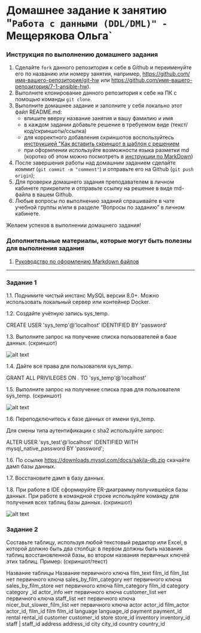 # Домашнее задание к занятию "`Работа с данными (DDL/DML)" - `Мещерякова Ольга`


### Инструкция по выполнению домашнего задания

   1. Сделайте `fork` данного репозитория к себе в Github и переименуйте его по названию или номеру занятия, например, https://github.com/имя-вашего-репозитория/git-hw или  https://github.com/имя-вашего-репозитория/7-1-ansible-hw).
   2. Выполните клонирование данного репозитория к себе на ПК с помощью команды `git clone`.
   3. Выполните домашнее задание и заполните у себя локально этот файл README.md:
      - впишите вверху название занятия и вашу фамилию и имя
      - в каждом задании добавьте решение в требуемом виде (текст/код/скриншоты/ссылка)
      - для корректного добавления скриншотов воспользуйтесь [инструкцией "Как вставить скриншот в шаблон с решением](https://github.com/netology-code/sys-pattern-homework/blob/main/screen-instruction.md)
      - при оформлении используйте возможности языка разметки md (коротко об этом можно посмотреть в [инструкции  по MarkDown](https://github.com/netology-code/sys-pattern-homework/blob/main/md-instruction.md))
   4. После завершения работы над домашним заданием сделайте коммит (`git commit -m "comment"`) и отправьте его на Github (`git push origin`);
   5. Для проверки домашнего задания преподавателем в личном кабинете прикрепите и отправьте ссылку на решение в виде md-файла в вашем Github.
   6. Любые вопросы по выполнению заданий спрашивайте в чате учебной группы и/или в разделе “Вопросы по заданию” в личном кабинете.
   
Желаем успехов в выполнении домашнего задания!
   
### Дополнительные материалы, которые могут быть полезны для выполнения задания

1. [Руководство по оформлению Markdown файлов](https://gist.github.com/Jekins/2bf2d0638163f1294637#Code)

---

### Задание 1

1.1. Поднимите чистый инстанс MySQL версии 8.0+. Можно использовать локальный сервер или контейнер Docker.

1.2. Создайте учётную запись sys_temp.

CREATE USER 'sys_temp'@'localhost' IDENTIFIED BY 'password'

1.3. Выполните запрос на получение списка пользователей в базе данных. (скриншот)

![alt text](https://https://github.com/KudryaOlga22/12-02-DDL/new/main?readme=1/Screenshot_2.png)


1.4. Дайте все права для пользователя sys_temp.

GRANT ALL PRIVILEGES ON *.* TO 'sys_temp'@'localhost'

1.5. Выполните запрос на получение списка прав для пользователя sys_temp. (скриншот)

![alt text](https://https://github.com/KudryaOlga22/12-02-DDL/new/main?readme=1/Screenshot_3.png)

1.6. Переподключитесь к базе данных от имени sys_temp.

Для смены типа аутентификации с sha2 используйте запрос:

ALTER USER 'sys_test'@'localhost' IDENTIFIED WITH mysql_native_password BY 'password';

1.6. По ссылке https://downloads.mysql.com/docs/sakila-db.zip скачайте дамп базы данных.

1.7. Восстановите дамп в базу данных.

1.8. При работе в IDE сформируйте ER-диаграмму получившейся базы данных. При работе в командной строке используйте команду для получения всех таблиц базы данных. (скриншот)

![alt text](https://https://github.com/KudryaOlga22/12-02-DDL/new/main?readme=1/Screenshot_4.png)

### Задание 2
Составьте таблицу, используя любой текстовый редактор или Excel, в которой должно быть два столбца: в первом должны быть названия таблиц восстановленной базы, во втором названия первичных ключей этих таблиц. Пример: (скриншот/текст)

Название таблицы	Название первичного ключа
film_text          	  film_id
film_list      	      нет первичного ключа
sales_by_film_category	нет первичного ключа
sales_by_film_store	   нет первичного ключа
film_category           film_id
category  	            category _id
actor_info       	      нет первичного ключа
customer_list      	   нет первичного ключа
staff_list           	нет первичного ключа
nicer_but_slower_film_list	нет первичного ключа
 actor	               actor_id
film_actor        	   actor_id, film_id
film              	   film_id
language          	   language_id
payment            	   payment_id
rental             	   rental_id
customer          	   customer_id
store             	   store_id
inventory         	   inventory_id
staff              |	   staff_id
address            	   address_id
city               	   city_id
country           	   country_id
